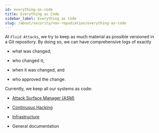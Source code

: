 ```yaml
---
id: everything-as-code
title: Everything as Code
sidebar_label: Everything as Code
slug: /about/security/non-repudiation/everything-as-code
---
```


At `Fluid Attacks`,
we try to keep as much material as possible
versioned in a Git repository.
By doing so,
we can have comprehensive logs of exactly

- what was changed;

- who changed it;

- when it was changed, and

- who approved the change.

Currently,
we keep all our systems as code:

- [Attack Surface Manager (ASM)](https://gitlab.com/fluidattacks/product/-/commits/master)

- [Continuous Hacking](https://fluidattacks.com/services/continuous-hacking/)

- [Infrastructure](https://fluidattacks.com/about/security/#IAC)

- General documentation
